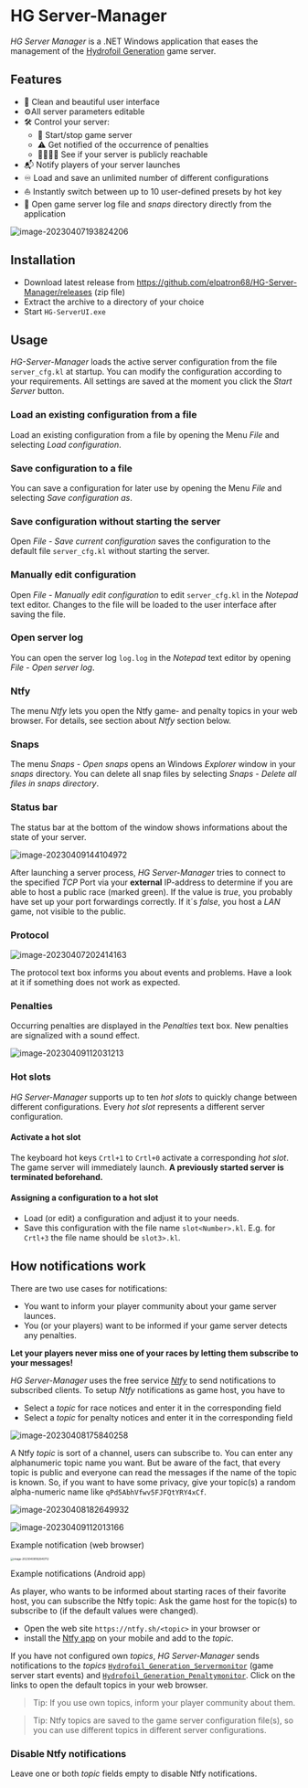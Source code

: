 # HG Server-Manager

*HG Server Manager* is a .NET Windows application that eases the management of the [Hydrofoil Generation](https://store.steampowered.com/app/1448820/Hydrofoil_Generation/) game server.

## Features

- 🦋 Clean and beautiful user interface
- ⚙️All server parameters editable 
- 🛠️ Control your server:
  - 🚀 Start/stop game server
  - ⚠️ Get notified of the occurrence of penalties
  - 👨‍👩‍👧‍👦 See if your server is publicly reachable
- 📬 Notify players of your server launches
- ♾️ Load and save an unlimited number of different configurations
- ⛵ Instantly switch between up to 10 user-defined presets by hot key
- 📃 Open game server log file and *snaps* directory directly from the application

![image-20230407193824206](./assets/image-20230407193824206.png)



## Installation

- Download latest release from https://github.com/elpatron68/HG-Server-Manager/releases (zip file)
- Extract the archive to a directory of your choice
- Start `HG-ServerUI.exe`

## Usage

*HG-Server-Manager* loads the active server configuration from the file `server_cfg.kl` at startup. You can modify the configuration according to your requirements. All settings are saved at the moment you click the *Start Server* button.

### Load an existing configuration from a file

Load an existing configuration from a file by opening the Menu *File* and selecting *Load configuration*.

### Save configuration to a file

You can save a configuration for later use by opening the Menu *File* and selecting *Save configuration as*.

### Save configuration without starting the server

Open *File* - *Save current configuration* saves the configuration to the default file `server_cfg.kl` without starting the server.

### Manually edit configuration

Open *File* - *Manually edit configuration* to edit `server_cfg.kl` in the *Notepad* text editor. Changes to the file will be loaded to the user interface after saving the file.

### Open server log

You can open the server log `log.log` in the *Notepad* text editor by opening *File* - *Open server log*.

### Ntfy

The menu *Ntfy* lets you open the Ntfy game- and penalty topics in your web browser. For details, see section about *Ntfy* section below.

### Snaps

The menu *Snaps* - *Open snaps* opens an Windows *Explorer* window in your *snaps* directory. You can delete all snap files by selecting *Snaps* - *Delete all files in snaps directory*.

### Status bar

The status bar at the bottom of the window shows informations about the state of your server.

![image-20230409144104972](./assets/image-20230409144104972.png)

After launching a server process, *HG Server-Manager* tries to connect to the specified *TCP* Port via your **external** IP-address to determine if you are able to host a public race (marked green). If the value is *true*, you probably have set up your port forwardings correctly. If it´s *false*, you host a *LAN* game, not visible to the public.

### Protocol

![image-20230407202414163](./assets/image-20230407202414163.png)

The protocol text box informs you about events and problems. Have a look at it if something does not work as expected.

### Penalties

Occurring penalties are displayed in the *Penalties* text box. New penalties are signalized with a sound effect.

![image-20230409112031213](./assets/image-20230409112031213.png)

### Hot slots

*HG Server-Manager* supports up to ten *hot slots* to quickly change between different configurations. Every *hot slot* represents a different server configuration.

#### Activate a hot slot

The keyboard hot keys `Crtl+1` to  `Crtl+0` activate a corresponding *hot slot*. The game server will immediately launch. **A previously started server is terminated beforehand.**

#### Assigning a configuration to a hot slot

- Load (or edit) a configuration and adjust it to your needs.
- Save this configuration with the file name `slot<Number>.kl`. E.g. for `Crtl+3` the file name should be `slot3>.kl`.

## How notifications work

There are two use cases for notifications:

- You want to inform your player community about your game server launces.
- You (or your players) want to be informed if your game server detects any penalties.

**Let your players never miss one of your races by letting them subscribe to your messages!**

*HG Server-Manager* uses the free service [*Ntfy*](https://ntfy.sh/) to send notifications to subscribed clients. To setup *Ntfy* notifications as game host, you have to

- Select a *topic* for race notices and enter it in the corresponding field
- Select a *topic* for penalty notices and enter it in the corresponding field

![image-20230408175840258](./assets/image-20230408175840258.png)

A Ntfy *topic* is sort of a channel, users can subscribe to. You can enter any alphanumeric topic name you want. But be aware of the fact, that every topic is public and everyone can read the messages if the name of the topic is known. So, if you want to have some privacy, give your topic(s) a random alpha-numeric name like `qPd5AbhVfwv5FJFQtYRY4xCf`.

![image-20230408182649932](./assets/image-20230408182649932.png) 

![image-20230409112013166](./assets/image-20230409112013166.png)

Example notification (web browser)

<img src="./assets/image-20230408182840712.png" alt="image-20230408182840712" style="zoom:33%;" />

Example notifications (Android app)

As player, who wants to be informed about starting races of their favorite host, you can subscribe the Ntfy topic: Ask the game host for the topic(s) to subscribe to (if the default values were changed).

- Open the web site `https://ntfy.sh/<topic>` in your browser or
- install the [Ntfy app](https://ntfy.sh/#subscribe-phone) on your mobile and add to the *topic*.

If you have not configured own *topics*, *HG Server-Manager* sends notifications to the *topics* [`Hydrofoil_Generation_Servermonitor`](https://ntfy.sh/Hydrofoil_Generation_Servermonitor) (game server start events) and [`Hydrofoil_Generation_Penaltymonitor`](https://ntfy.sh/Hydrofoil_Generation_Penaltymonitor). Click on the links to open the default topics in your web browser.

> Tip: If you use own topics, inform your player community about them.

> Tip: Ntfy topics are saved to the game server configuration file(s), so you can use different topics in different server configurations.

### Disable Ntfy notifications

Leave one or both *topic* fields empty to disable Ntfy notifications.